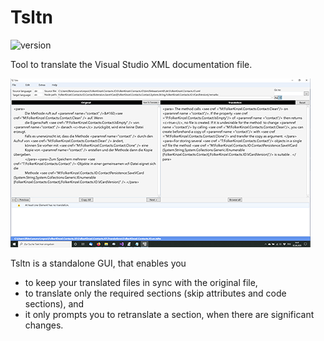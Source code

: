 # Tsltn
![version](https://img.shields.io/badge/version-2.1-blue)

Tool to translate the Visual Studio XML documentation file.

![Screenshot](screenshot.png)

Tsltn is a standalone GUI, that enables you
* to keep your translated files in sync with the original file,
* to translate only the required sections (skip attributes and code sections), and
* it only prompts you to retranslate a section, when there are significant changes.



